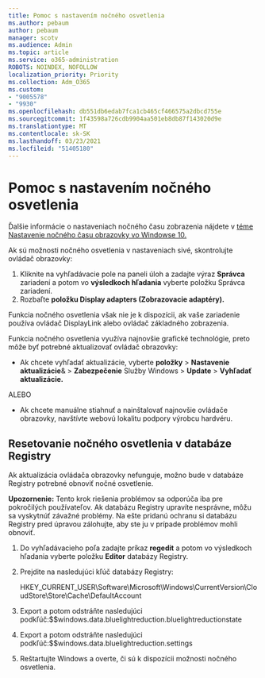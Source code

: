 ```yaml
---
title: Pomoc s nastavením nočného osvetlenia
ms.author: pebaum
author: pebaum
manager: scotv
ms.audience: Admin
ms.topic: article
ms.service: o365-administration
ROBOTS: NOINDEX, NOFOLLOW
localization_priority: Priority
ms.collection: Adm_O365
ms.custom:
- "9005578"
- "9930"
ms.openlocfilehash: db551db6edab7fca1cb465cf466575a2dbcd755e
ms.sourcegitcommit: 1f43598a726cdb9904aa501eb8db87f143020d9e
ms.translationtype: MT
ms.contentlocale: sk-SK
ms.lasthandoff: 03/23/2021
ms.locfileid: "51405180"
---
```

# <a name="help-with-the-night-light-display-setting"></a>Pomoc s nastavením nočného osvetlenia

Ďalšie informácie o nastaveniach nočného času zobrazenia nájdete v [téme Nastavenie nočného času obrazovky vo Windowse 10.](https://support.microsoft.com/windows/set-your-display-for-night-time-in-windows-10-18fe903a-e0a1-8326-4c68-fd23d7aaf136)

Ak sú možnosti nočného osvetlenia v nastaveniach sivé, skontrolujte ovládač obrazovky: 

1. Kliknite na vyhľadávacie pole na paneli úloh a zadajte výraz **Správca** zariadení a potom vo **výsledkoch hľadania** vyberte položku Správca zariadení.
1. Rozbaľte **položku Display adapters (Zobrazovacie adaptéry).** 

Funkcia nočného osvetlenia však nie je k dispozícii, ak vaše zariadenie používa ovládač DisplayLink alebo ovládač základného zobrazenia.

Funkcia nočného osvetlenia využíva najnovšie grafické technológie, preto môže byť potrebné aktualizovať ovládač obrazovky:  

- Ak chcete vyhľadať aktualizácie, vyberte **položky**  >  **Nastavenie aktualizácie**&  >  **Zabezpečenie** Služby Windows  >  **Update**  >  **Vyhľadať aktualizácie.**  

ALEBO

- Ak chcete manuálne stiahnuť a nainštalovať najnovšie ovládače obrazovky, navštívte webovú lokalitu podpory výrobcu hardvéru.

## <a name="reset-night-light-in-the-registry"></a>Resetovanie nočného osvetlenia v databáze Registry

Ak aktualizácia ovládača obrazovky nefunguje, možno bude v databáze Registry potrebné obnoviť nočné osvetlenie.  

**Upozornenie:** Tento krok riešenia problémov sa odporúča iba pre pokročilých používateľov. Ak databázu Registry upravíte nesprávne, môžu sa vyskytnúť závažné problémy. Na ešte pridanú ochranu si databázu Registry pred úpravou zálohujte, aby ste ju v prípade problémov mohli obnoviť.

1. Do vyhľadávacieho poľa zadajte príkaz **regedit** a potom vo výsledkoch hľadania vyberte položku **Editor** databázy Registry.

1. Prejdite na nasledujúci kľúč databázy Registry: 

    HKEY_CURRENT_USER\Software\Microsoft\Windows\CurrentVersion\CloudStore\Store\Cache\DefaultAccount

1. Export a potom odstráňte nasledujúci podkľúč:$$windows.data.bluelightreduction.bluelightreductionstate

1. Export a potom odstráňte nasledujúci podkľúč:$$windows.data.bluelightreduction.settings

1. Reštartujte Windows a overte, či sú k dispozícii možnosti nočného osvetlenia.


